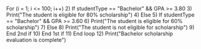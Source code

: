 For (i = 1; i <= 100; i++)
2)      If studentType == "Bachelor" && GPA >= 3.80
3)          Print("The student is eligible for 80% scholarship")
4)      Else
5)          If studentType == "Bachelor" && GPA >= 3.60
6)              Print("The student is eligible for 60% scholarship")
7)          Else
8)              Print("The student is not eligible for scholarship")
9)          End 2nd if
10)     End 1st if
11) End loop
12) Print("Bachelor scholarship evaluation is complete")
